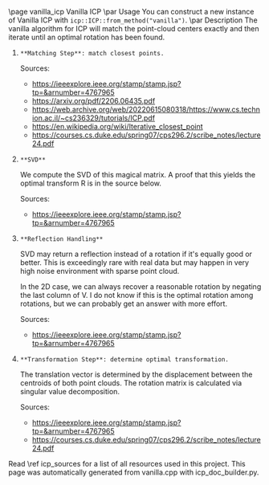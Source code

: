 \page vanilla_icp Vanilla ICP
\par Usage
You can construct a new instance of Vanilla ICP with `icp::ICP::from_method("vanilla")`.
\par Description
The vanilla algorithm for ICP will match the point-cloud centers
exactly and then iterate until an optimal rotation has been found.

1.     **Matching Step**: match closest points.
    
    Sources:  
    - https://ieeexplore.ieee.org/stamp/stamp.jsp?tp=&arnumber=4767965
    - https://arxiv.org/pdf/2206.06435.pdf
    - https://web.archive.org/web/20220615080318/https://www.cs.technion.ac.il/~cs236329/tutorials/ICP.pdf
    - https://en.wikipedia.org/wiki/Iterative_closest_point
    - https://courses.cs.duke.edu/spring07/cps296.2/scribe_notes/lecture24.pdf


2.     **SVD**
    
    We compute the SVD of this magical matrix. A proof that this yields the optimal
    transform R is in the source below.
    
    Sources:  
    - https://ieeexplore.ieee.org/stamp/stamp.jsp?tp=&arnumber=4767965


3.     **Reflection Handling**
    
    SVD may return a reflection instead of a rotation if it's equally good or better.
    This is exceedingly rare with real data but may happen in very high noise
    environment with sparse point cloud.
    
    In the 2D case, we can always recover a reasonable rotation by negating the last
    column of V. I do not know if this is the optimal rotation among rotations, but
    we can probably get an answer with more effort.
    
    Sources:  
    - https://ieeexplore.ieee.org/stamp/stamp.jsp?tp=&arnumber=4767965


4.     **Transformation Step**: determine optimal transformation.
    
    The translation vector is determined by the displacement between
    the centroids of both point clouds. The rotation matrix is
    calculated via singular value decomposition.
    
    Sources:  
    - https://ieeexplore.ieee.org/stamp/stamp.jsp?tp=&arnumber=4767965
    - https://courses.cs.duke.edu/spring07/cps296.2/scribe_notes/lecture24.pdf



Read \ref icp_sources for a list of all resources used in this project.
This page was automatically generated from vanilla.cpp with icp_doc_builder.py.